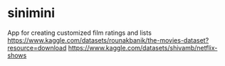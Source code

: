 # sinimini
App for creating customized film ratings and lists
https://www.kaggle.com/datasets/rounakbanik/the-movies-dataset?resource=download 
https://www.kaggle.com/datasets/shivamb/netflix-shows
